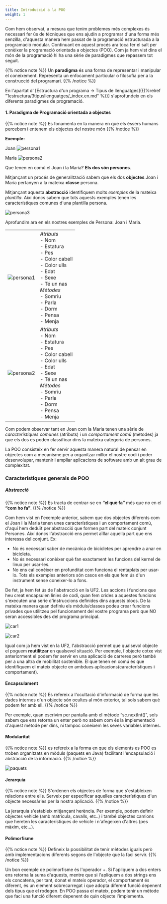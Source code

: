 ```yaml
---
title: Introducció a la POO
weight: 1
---
```


Com hem observat, a mesura que tenim problemes més complexes és necessari fer ús de tècniques que ens ajudin a programar d'una forma més senzilla, d'aquesta manera hem passat de la programació estructurada a la programació modular. Continuant en aquest procés ara toca fer el salt per conèixer la programació orientada a objectes (POO). Com ja hem vist dins el món de la programació hi ha una sèrie de paradigmes que repassem tot seguit.

{{% notice note %}}
Un **paradigma** és una forma de representar i manipular el coneixement. Representa un enfocament particular o filosofia per a la construcció del programari. 
{{% /notice %}}

En l'apartat d' [Estructura d'un programa -> Tipus de llenguatges]({{%relref "1estructura/3tipusllenguatges/_index.en.md" %}}) s'aprofundeix en els diferents paradigmes de programació.

#### 1. Paradigma de Programació orientada a objectes

{{% notice note %}}
Es fonamenta en la manera en que els éssers humans percebem i entenem els objectes del nostre món
{{% /notice %}}

__Exemple:__

Joan
![persona1](../images/persona1.jpg?width=500px)

Maria
![persona2](../images/persona2.jpg?width=500px)

Que tenen en comú el Joan i la Maria? **Els dos són persones**. 

Mitjançant un procés de generalització sabem que els dos __objectes__ Joan i Maria pertanyen a la mateixa __classe__ persona.

Mitjançant aquesta **abstracció** identifiquem molts *exemples* de la mateixa *plantilla*. Així doncs sabem que tots aquests exemples tenen les característiques comunes d'una plantilla persona.

![persona3](../images/persones3.jpg?width=500px)

Aprofundim ara en els nostres exemples de Persona: Joan i Maria.

|||
|---|---|
|![persona1](../images/persona1.jpg?width=400px)| *Atributs*<br>- Nom<br>- Estatura<br>- Pes<br>- Color cabell<br>- Color ulls<br>- Edat<br>- Sexe<br>- Té un nas<br>*Mètodes*<br>- Somriu<br>- Parla<br>- Dorm<br>- Pensa<br>- Menja|
|![persona2](../images/persona2.jpg?width=400px)| *Atributs*<br>- Nom<br>- Estatura<br>- Pes<br>- Color cabell<br>- Color ulls<br>- Edat<br>- Sexe<br>- Té un nas<br>*Mètodes*<br>- Somriu<br>- Parla<br>- Dorm<br>- Pensa<br>- Menja|

Com podem observar tant en Joan com la Maria tenen una sèrie de *característiques comunes* (atributs) i un *comportament comú* (mètodes) ja que els dos es poden classificar dins la mateixa categoria de persones.

La POO consisteix en fer servir aquesta manera natural de pensar en objectes com a mecanisme per a organitzar millor el nostre codi i poder desenvolupar, mantenir i ampliar aplicacions de software amb un alt grau de complexitat.

### Característiques generals de POO

##### Abstracció

{{% notice note %}}
Es tracta de centrar-se en **“el què fa”** més que no en el **“com ho fa”**.
{{% /notice %}}

Com hem vist en l'exemple anterior, sabem que dos objectes diferents com el Joan i la Maria tenen unes característiques i un comportament comú, d'aquí hem deduït per abstracció que formen part del mateix conjunt Persones. Així doncs l'abstracció ens permet aïllar aquella part que ens interessa del conjunt. Ex:
- No és necessari saber de mecànica de bicicletes per aprendre a anar en bicicleta.
- No és necessari conèixer què fan exactament les funcions del kernel de linux per usar-les.
- No ens cal conèixer en profunditat com funciona el rentaplats per usar-lo.
Tots els exemples anteriors són casos en els que fem ús d'un instrument sense coneixer-lo a fons.

De fet, ja hem fet ús de l'abstracció en la UF2. Les accions i funcions que heu creat encapsulen línies de codi, quan fem crides a aquestes funcions s'executen una sèrie d'instruccions definides dins aquests blocs. De la mateixa manera quan definiu els mòduls/classes podeu crear funcions privades que utilitzeu pel funcionament del vostre programa però que NO seran accessibles des del programa principal.

![car1](../images/car1.png)

![car2](../images/car2.png)

Igual com ja hem vist en la UF2, l'abstracció permet que qualsevol objecte el poguem **reutilitzar** en qualsevol situació. Per exemple, l'objecte cotxe vist anteriorment el podem fer servir en una aplicació de carreres però també per a una
altra de mobilitat sostenible. El que tenen en comú és que identifiquem el mateix objecte en ambdues aplicacions(característiques i comportament).

#### Encapsulament

{{% notice note %}}
Es refereix a l'ocultació d'informació de forma que les dades internes d'un objecte són ocultes al món exterior, tal sols sabem què podem fer amb ell.
{{% /notice %}}
 
Per exemple, quan escrivim per pantalla amb el mètode “sc.nextInt()”, sols sabem que ens retorna un enter però no sabem com és la implementació d'aquest mètode per dins, ni tampoc coneixem les seves variables internes.

#### Modularitat

{{% notice note %}}
es refereix a la forma en que els elements es POO es troben organitzats en mòduls (paquets en Java) facilitant l'encapsulació i abstracció de la informació.
{{% /notice %}}


![paquets](../images/paquets.gif)

#### Jerarquia

{{% notice note %}}
S'ordenen els objectes de forma que s'estableixen relacions entre ells. Serveix per especificar aquelles característiques d'un objecte necessàries per la nostra aplicació.
{{% /notice %}}

La jerarquia s'estableix mitjançant herència. Per exemple, podem definir objectes vehicle (amb matrícula, cavalls, etc..) i també objectes camions que hereten les característiques de vehicle i n'afegeixen d'altres (pes màxim, etc...).

#### Polimorfisme

{{% notice note %}}
Defineix la possibilitat de tenir mètodes iguals però amb implementacions diferents segons de l'objecte que la faci servir.
{{% /notice %}}

Un bon exemple de polimorfisme és l'operador +. Si l'apliquem a dos enters ens retorna la suma d'aquests, mentre que si l'apliquem a dos strings ens els concatena, per tant, donat el mateix operador, el comportament és diferent, és un element sobrecarregat i que adopta diferent funció depenent dels tipus que el rodegen. En POO passa el mateix, podem tenir un mètode que faci una funció diferent depenent de quin objecte l'implementa. 

